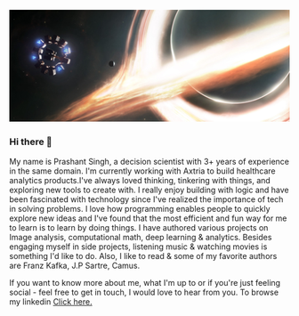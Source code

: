 ![alt text](https://github.com/prashdash112/prashdash112/blob/main/1_Q6k3tTOfLpNB9Sdg0C6IdQ.jpeg)

### Hi there 👋

My name is Prashant Singh, a decision scientist with 3+ years of experience in the same domain. I'm currently working with Axtria to build healthcare analytics products.I've always loved thinking, tinkering with things, and exploring new tools to create with. I really enjoy building with logic and have been fascinated with technology since I've realized the importance of tech in solving problems. I love how programming enables people to quickly explore new ideas and I've found that the most efficient and fun way for me to learn is to learn by doing things. I have authored various projects on Image analysis, computational math, deep learning & analytics. Besides engaging myself in side projects, listening music & watching movies is something I'd like to do. Also, I like to read & some of my favorite authors are Franz Kafka,  J.P Sartre, Camus.

If you want to know more about me, what I'm up to or if you're just feeling social - feel free to get in touch, I would love to hear from you.
To browse my linkedin [Click here.](https://www.linkedin.com/in/prashant-singh-49886919b/)
